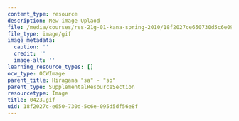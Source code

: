 ```yaml
---
content_type: resource
description: New image Uplaod
file: /media/courses/res-21g-01-kana-spring-2010/18f2027ce650730d5c6e095d5df56e8f_0423.gif
file_type: image/gif
image_metadata:
  caption: ''
  credit: ''
  image-alt: ''
learning_resource_types: []
ocw_type: OCWImage
parent_title: Hiragana "sa" - "so"
parent_type: SupplementalResourceSection
resourcetype: Image
title: 0423.gif
uid: 18f2027c-e650-730d-5c6e-095d5df56e8f
---
```


